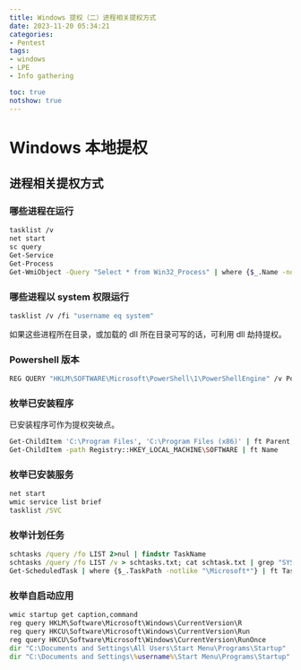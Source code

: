 ```yaml
---
title: Windows 提权（二）进程相关提权方式
date: 2023-11-20 05:34:21
categories:
- Pentest
tags:
- windows
- LPE
- Info gathering

toc: true
notshow: true
---
```


# Windows 本地提权
## 进程相关提权方式
### 哪些进程在运行
```bash
tasklist /v
net start
sc query
Get-Service
Get-Process
Get-WmiObject -Query "Select * from Win32_Process" | where {$_.Name -notlike "svchost*"} | Select Name, Handle, @{Label="Owner";Expression={$_.GetOwner().User}} | ft -AutoSize
```

### 哪些进程以 system 权限运行
```bash
tasklist /v /fi "username eq system"
```
如果这些进程所在目录，或加载的 dll 所在目录可写的话，可利用 dll 劫持提权。

### Powershell 版本
```bash
REG QUERY "HKLM\SOFTWARE\Microsoft\PowerShell\1\PowerShellEngine" /v PowerShellVersion
```
### 枚举已安装程序
已安装程序可作为提权突破点。
```bash
Get-ChildItem 'C:\Program Files', 'C:\Program Files (x86)' | ft Parent,Name,LastWriteTime
Get-ChildItem -path Registry::HKEY_LOCAL_MACHINE\SOFTWARE | ft Name
```

### 枚举已安装服务
```bat
net start
wmic service list brief
tasklist /SVC
```
### 枚举计划任务
```bat
schtasks /query /fo LIST 2>nul | findstr TaskName
schtasks /query /fo LIST /v > schtasks.txt; cat schtask.txt | grep "SYSTEM\|Task To Run" | grep -B 1 SYSTEM
Get-ScheduledTask | where {$_.TaskPath -notlike "\Microsoft*"} | ft TaskName,TaskPath,State
```
### 枚举自启动应用
```bat
wmic startup get caption,command
reg query HKLM\Software\Microsoft\Windows\CurrentVersion\R
reg query HKCU\Software\Microsoft\Windows\CurrentVersion\Run
reg query HKCU\Software\Microsoft\Windows\CurrentVersion\RunOnce
dir "C:\Documents and Settings\All Users\Start Menu\Programs\Startup"
dir "C:\Documents and Settings\%username%\Start Menu\Programs\Startup"
```
